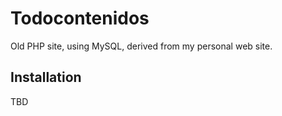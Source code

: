 # Todocontenidos

Old PHP site, using MySQL, derived from my personal web site.

## Installation

TBD

